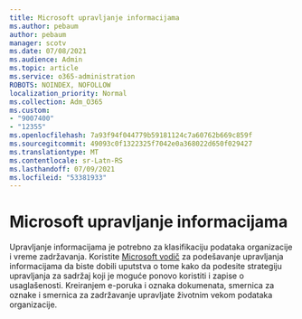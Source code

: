 ```yaml
---
title: Microsoft upravljanje informacijama
ms.author: pebaum
author: pebaum
manager: scotv
ms.date: 07/08/2021
ms.audience: Admin
ms.topic: article
ms.service: o365-administration
ROBOTS: NOINDEX, NOFOLLOW
localization_priority: Normal
ms.collection: Adm_O365
ms.custom:
- "9007400"
- "12355"
ms.openlocfilehash: 7a93f94f044779b59181124c7a60762b669c859f
ms.sourcegitcommit: 49093c0f1322325f7042e0a368022d650f029427
ms.translationtype: MT
ms.contentlocale: sr-Latn-RS
ms.lasthandoff: 07/09/2021
ms.locfileid: "53381933"
---
```

# <a name="microsoft-information-governance"></a>Microsoft upravljanje informacijama

Upravljanje informacijama je potrebno za klasifikaciju podataka organizacije i vreme zadržavanja. Koristite [Microsoft vodič](https://admin.microsoft.com/AdminPortal/Home#/modernonboarding/migsetupguide) za podešavanje upravljanja informacijama da biste dobili uputstva o tome kako da podesite strategiju upravljanja za sadržaj koji je moguće ponovo koristiti i zapise o usaglašenosti. Kreiranjem e-poruka i oznaka dokumenata, smernica za oznake i smernica za zadržavanje upravljate životnim vekom podataka organizacije.

